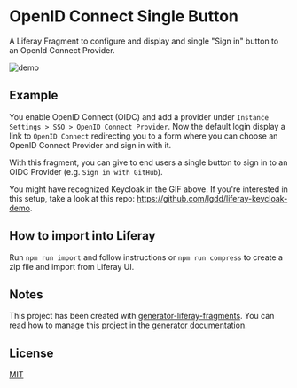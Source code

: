 # OpenID Connect Single Button

A Liferay Fragment to configure and display and single "Sign in" button to an OpenId Connect Provider.

![demo](https://github.com/lgdd/doc-assets/blob/main/openid-connect-single-button/liferay-oidc-single-button-fragment.gif?raw=true)

## Example

You enable OpenID Connect (OIDC) and add a provider under `Instance Settings > SSO > OpenID Connect Provider`.
Now the default login display a link to `OpenID Connect` redirecting you to a form where you can choose an OpenID Connect Provider and sign in with it.

With this fragment, you can give to end users a single button to sign in to an OIDC Provider (e.g. `Sign in with GitHub`).

You might have recognized Keycloak in the GIF above. If you're interested in this setup, take a look at this repo: https://github.com/lgdd/liferay-keycloak-demo.

## How to import into Liferay

Run `npm run import` and follow instructions or `npm run compress` to create a zip file and import from Liferay UI.

## Notes

This project has been created with [generator-liferay-fragments][1]. You can read
how to manage this project in the [generator documentation][2].

[1]: https://www.npmjs.com/package/generator-liferay-fragments
[2]: https://www.npmjs.com/package/generator-liferay-fragments#usage

## License

[MIT](LICENSE)
